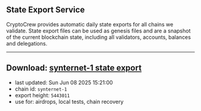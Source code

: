 ## State Export Service
CryptoCrew provides automatic daily state exports for all chains we validate. State export files can be used as genesis files and are a snapshot of the current blockchain state, including all validators, accounts, balances and delegations.

---
**Download: [synternet-1 state export](https://dl-eu2.ccvalidators.com/SERVICE/synternet/synternet-1_export_5443011.json)**
---

- last updated: Sun Jun 08 2025 15:21:00
- chain id: `synternet-1`
- export height: `5443011`
- use for: airdrops, local tests, chain recovery
